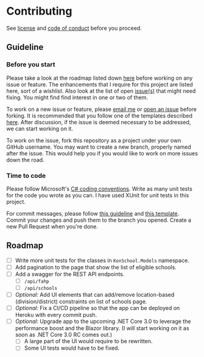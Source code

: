 # Contributing

See [license](https://github.com/maacpiash/KonSchool/blob/master/LICENSE.md) and [code of conduct](https://github.com/maacpiash/KonSchool/blob/master/CODE_OF_CONDUCT.md) before you proceed.

## Guideline

### Before you start

Please take a look at the roadmap listed down [here](#Roadmap) before working on any issue or feature. The enhancements that I require for this project are listed here, sort of a *wishlist*. Also look at the list of open [issue(s)](https://github.com/maacpiash/KonSchool/issues) that might need fixing. You might find find interest in one or two of them.

To work on a new issue or feature, please [email me](mailto:maacpiash@outlook.com) or [open an issue](https://github.com/maacpiash/KonSchool/issues/new) before forking. It is recommended that you follow one of the templates described [here](https://github.com/maacpiash/KonSchool/tree/master/docs). After discussion, if the issue is deemed necessary to be addressed, we can start working on it.

To work on the issue, fork this repository as a project under your own GitHub username. You may want to create a new branch, properly named after the issue. This would help you if you would like to work on more issues down the road.

### Time to code

Please follow Microsoft's [C# coding conventions](https://docs.microsoft.com/en-us/dotnet/csharp/programming-guide/inside-a-program/coding-conventions). Write as many unit tests for the code you wrote as you can. I have used XUnit for unit tests in this project.

For commit messages, please follow [this guideline](https://chris.beams.io/posts/git-commit/) and [this template](https://codeinthehole.com/tips/a-useful-template-for-commit-messages/). Commit your changes and push them to the branch you opened. Create a new Pull Request when you're done.


## Roadmap

- [ ] Write more unit tests for the classes in `KonSchool.Models` namespace.
- [ ] Add pagination to the page that show the list of eligible schools.
- [ ] Add a swagger for the REST API endpoints.
  - [ ] `/api/fahp`
  - [ ] `/api/schools`
- [ ] *Optional:* Add UI elements that can add/remove location-based (division/district) constraints on list of schools page.
- [ ] *Optional:* Fix a CI/CD pipeline so that the app can be deployed on Heroku with every commit push.
- [ ] *Optional:* Upgrade app to the upcoming .NET Core 3.0 to leverage the performance boost and the Blazor library. (I will start working on it as soon as .NET Core 3.0 RC comes out.)
  - [ ] A large part of the UI would require to be rewritten.
  - [ ] Some UI tests would have to be fixed.
